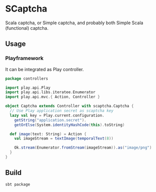 # SCaptcha

Scala captcha, or Simple captcha, and probably both Simple Scala (functional) captcha.

## Usage

### Playframework

It can be integrated as Play controller.

```scala
package controllers

import play.api.Play
import play.api.libs.iteratee.Enumerator
import play.api.mvc.{ Action, Controller }

object Captcha extends Controller with scaptcha.Captcha {
  // Use Play application secret as scaptcha key
  lazy val key = Play.current.configuration.
    getString("application.secret").
    getOrElse(System.identityHashCode(this).toString)

  def image(text: String) = Action {
    val imageStream = textImage(temporalText(8))

    Ok.stream(Enumerator.fromStream(imageStream)).as("image/png")
  }
}
```

## Build

`sbt package`